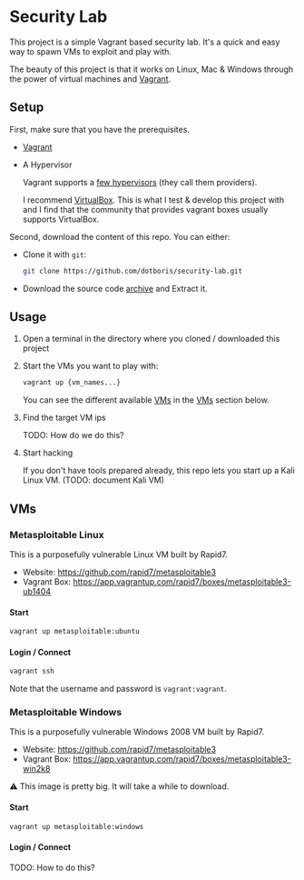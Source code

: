 # Security Lab

This project is a simple Vagrant based security lab. It's a quick and easy way
to spawn VMs to exploit and play with.

The beauty of this project is that it works on Linux, Mac & Windows through the
power of virtual machines and [Vagrant](https://www.vagrantup.com/).

## Setup

First, make sure that you have the prerequisites.

- [Vagrant](https://www.vagrantup.com/)
- A Hypervisor

  Vagrant supports a [few hypervisors](https://www.vagrantup.com/docs/providers/)
  (they call them providers).

  I recommend [VirtualBox](https://www.virtualbox.org/). This is what I test &
  develop this project with and I find that the community that provides vagrant
  boxes usually supports VirtualBox.

Second, download the content of this repo. You can either:

- Clone it with `git`:

  ```sh
  git clone https://github.com/dotboris/security-lab.git
  ```

- Download the source code
  [archive](https://github.com/dotboris/security-lab/archive/master.zip) and
  Extract it.

## Usage

1.  Open a terminal in the directory where you cloned / downloaded this project
1.  Start the VMs you want to play with:

    ```sh
    vagrant up {vm_names...}
    ```

    You can see the different available [VMs](#vms) in the [VMs](#vms) section
    below.

1.  Find the target VM ips

    TODO: How do we do this?

1.  Start hacking

    If you don't have tools prepared already, this repo lets you start up a Kali
    Linux VM. (TODO: document Kali VM)

## VMs

### Metasploitable Linux

This is a purposefully vulnerable Linux VM built by Rapid7.

- Website: https://github.com/rapid7/metasploitable3
- Vagrant Box: https://app.vagrantup.com/rapid7/boxes/metasploitable3-ub1404

#### Start

```sh
vagrant up metasploitable:ubuntu
```

#### Login / Connect

```sh
vagrant ssh
```

Note that the username and password is `vagrant:vagrant`.

### Metasploitable Windows

This is a purposefully vulnerable Windows 2008 VM built by Rapid7.

- Website: https://github.com/rapid7/metasploitable3
- Vagrant Box: https://app.vagrantup.com/rapid7/boxes/metasploitable3-win2k8

⚠️ This image is pretty big. It will take a while to download.

#### Start

```sh
vagrant up metasploitable:windows
```

#### Login / Connect

TODO: How to do this?
